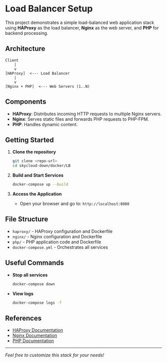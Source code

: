 # Load Balancer Setup

This project demonstrates a simple load-balanced web application stack using **HAProxy** as the load balancer, **Nginx** as the web server, and **PHP** for backend processing.

## Architecture

```
Client
    |
    v
[HAProxy]  <--- Load Balancer
    |
    v
[Nginx + PHP]  <--- Web Servers (1..N)
```

## Components

- **HAProxy**: Distributes incoming HTTP requests to multiple Nginx servers.
- **Nginx**: Serves static files and forwards PHP requests to PHP-FPM.
- **PHP**: Handles dynamic content.

## Getting Started

1. **Clone the repository**
     ```bash
     git clone <repo-url>
     cd skycloud-down/docker/LB
     ```

2. **Build and Start Services**
     ```bash
     docker-compose up --build
     ```

3. **Access the Application**
     - Open your browser and go to: `http://localhost:8080`

## File Structure

- `haproxy/` - HAProxy configuration and Dockerfile
- `nginx/` - Nginx configuration and Dockerfile
- `php/` - PHP application code and Dockerfile
- `docker-compose.yml` - Orchestrates all services

## Useful Commands

- **Stop all services**
    ```bash
    docker-compose down
    ```

- **View logs**
    ```bash
    docker-compose logs -f
    ```

## References

- [HAProxy Documentation](https://www.haproxy.org/)
- [Nginx Documentation](https://nginx.org/)
- [PHP Documentation](https://www.php.net/)

---

*Feel free to customize this stack for your needs!*
